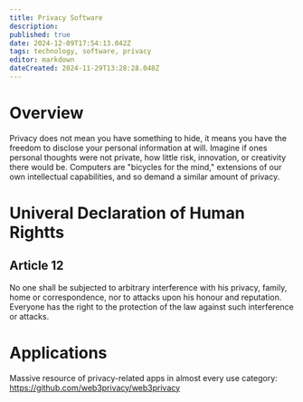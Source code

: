 ```yaml
---
title: Privacy Software
description: 
published: true
date: 2024-12-09T17:54:13.042Z
tags: technology, software, privacy
editor: markdown
dateCreated: 2024-11-29T13:28:28.048Z
---
```


# Overview
Privacy does not mean you have something to hide, it means you have the freedom to disclose your personal information at will. Imagine if ones personal thoughts were not private, how little risk, innovation, or creativity there would be. Computers are "bicycles for the mind," extensions of our own intellectual capabilities, and so demand a similar amount of privacy.

# Univeral Declaration of Human Rightts
## Article 12
No one shall be subjected to arbitrary interference with his privacy, family, home or correspondence, nor to attacks upon his honour and reputation. Everyone has the right to the protection of the law against such interference or attacks.
# Applications
Massive resource of privacy-related apps in almost every use category: https://github.com/web3privacy/web3privacy

